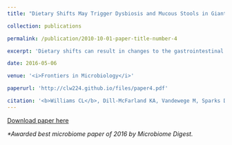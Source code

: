 ```yaml
---
title: "Dietary Shifts May Trigger Dysbiosis and Mucous Stools in Giant Pandas (<i>Ailuropoda melanoleuca</i>)"

collection: publications

permalink: /publication/2010-10-01-paper-title-number-4

excerpt: 'Dietary shifts can result in changes to the gastrointestinal tract (GIT) microbiota, leading to negative outcomes for the host, including inflammation. Giant pandas (<i>Ailuropoda melanoleuca</i>) are physiologically classified as carnivores; however, they consume an herbivorous diet with dramatic seasonal dietary shifts and episodes of chronic GIT distress with symptoms including abdominal pain, loss of appetite and the excretion of mucous stools (mucoids). These episodes adversely affect the overall nutritional and health status of giant pandas. Here, we examined the fecal microbiota of two giant pandas’ non-mucoid and mucoid stools and compared these to samples from a previous winter season that had historically few mucoid episodes. To identify the microbiota present, we isolated and sequenced the 16S rRNA using next-generation sequencing. Mucoids occurred following a seasonal feeding switch from predominately bamboo culm (stalk) to leaves. All fecal samples displayed low diversity and were dominated by bacteria in the phyla Firmicutes and to a lesser extent, Proteobacteria. Fecal samples immediately prior to mucoid episodes had lower microbial diversity as compared to mucoids. Mucoids were mostly comprised of common mucosal-associated taxa including <i>Streptococcus</i> and <i>Leuconostoc</i> species, and exhibited increased abundance for bacteria in the family Pasteurellaceae. Taken together, these findings indicate that mucoids may represent an expulsion of the mucosal lining that is driven by changes in diet. We suggest that these occurrences serve to reset their GIT microbiota following changes in bamboo part preference, as giant pandas have retained a carnivorous GIT anatomy while shifting to an herbivorous diet.'

date: 2016-05-06

venue: '<i>Frontiers in Microbiology</i>'

paperurl: 'http://clw224.github.io/files/paper4.pdf'

citation: '<b>Williams CL</b>, Dill-McFarland KA, Vandewege M, Sparks DL, Kouba AJ, Willard ST, Suen G, Brown AE.(2016). Dietary shifts may trigger dysbiosis and mucous stools in giant pandas (<i>Ailuropoda melanoleuca</i>). <i>Frontiers in Microbiology</i>, 7:661'
---
```


[Download paper here](http://clw224.github.io/files/paper2.pdf)

<i>*Awarded best microbiome paper of 2016 by Microbiome Digest.</i>